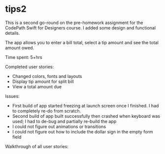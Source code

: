 # tips2
This is a second go-round on the pre-homework assignment for the CodePath Swift for Designers course. I added some design and functional details. 

The app allows you to enter a bill total, select a tip amount and see the total amount owed. 

Time spent: 5+hrs

Completed user stories: 
- Changed colors, fonts and layouts
- Display tip amount for split bill
- View a total amount due

Issues:
- First build of app started freezing at launch screen once I finished. I had to completely re-do from scratch.
- Second build of app built successfully then crashed when keyboard was used; I had to de-bug and partially re-build the app
- I could not figure out animations or transitions
- I could not figure out how to include the dollar sign in the empty form field

Walkthrough of all user stories:

